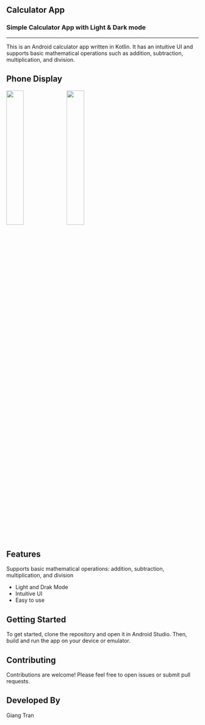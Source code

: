## Calculator App
### Simple Calculator App with Light &amp; Dark mode
---
This is an Android calculator app written in Kotlin. It has an intuitive UI and supports basic mathematical operations such as addition, subtraction, multiplication, and division.

## Phone Display
<img src="https://github.com/gtran6/Calculator/assets/78507684/0d846f64-dbb3-415b-82e5-4966f3f9147d" width="30%" height="30%">&ensp;<img src="https://github.com/gtran6/Calculator/assets/78507684/f074fa99-aa52-4278-a370-fe07e4c37c9b" width="30%" height="30%">

## Features
Supports basic mathematical operations: addition, subtraction, multiplication, and division
- Light and Drak Mode
- Intuitive UI
- Easy to use

## Getting Started
To get started, clone the repository and open it in Android Studio. Then, build and run the app on your device or emulator.

## Contributing
Contributions are welcome! Please feel free to open issues or submit pull requests.

## Developed By
Giang Tran
